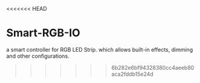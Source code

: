 <<<<<<< HEAD
# Smart-RGB-IO
a smart controller for RGB LED Strip.
which allows built-in effects, dimming and other configurations.
>>>>>>> 6b282e6bf94328380cc4aeeb80aca2fddb15e24d

